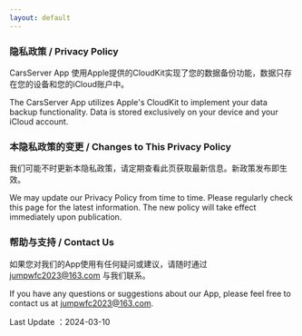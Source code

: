 ```yaml
---
layout: default
---
```


### 隐私政策 / Privacy Policy

CarsServer App 使用Apple提供的CloudKit实现了您的数据备份功能，数据只存在您的设备和您的iCloud账户中。

The CarsServer App utilizes Apple's CloudKit to implement your data backup functionality. Data is stored exclusively on your device and your iCloud account.


### 本隐私政策的变更 / Changes to This Privacy Policy

我们可能不时更新本隐私政策，请定期查看此页获取最新信息。新政策发布即生效。

We may update our Privacy Policy from time to time. Please regularly check this page for the latest information. The new policy will take effect immediately upon publication.


### 帮助与支持 / Contact Us

如果您对我们的App使用有任何疑问或建议，请随时通过 jumpwfc2023@163.com 与我们联系。

If you have any questions or suggestions about our App, please feel free to contact us at jumpwfc2023@163.com.

Last Update ：2024-03-10
